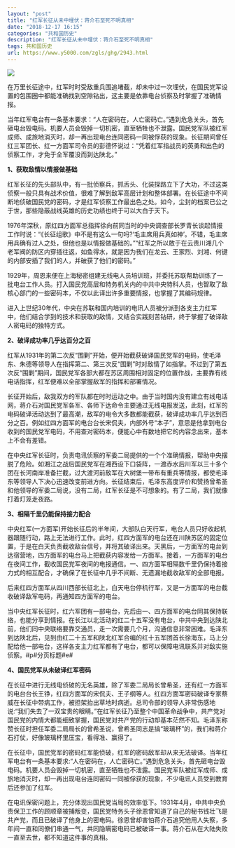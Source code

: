 ```yaml
---
layout: "post"
title: "红军长征从未中埋伏：蒋介石至死不明真相"
date: "2018-12-17 16:15"
categories: "共和国历史"
description: "红军长征从未中埋伏：蒋介石至死不明真相"
tags: 共和国历史
url: https://www.y5000.com/zgls/ghg/2943.html
---
```






![](https://img.y5000.com/uploads/allimg/160721/4-160H121502R93.jpg)

在万里长征途中，红军时时受敌重兵围追堵截，却未中过一次埋伏，在国民党军设置的包围圈中都能准确找到空隙钻出，这主要是依靠电台侦察及时掌握了准确情报。

当年红军电台有一条基本要求：“人在密码在，人亡密码亡。”遇到危急关头，首先砸电台毁电码。机要人员会毁掉一切机密，直至牺牲也不泄露。国民党军队被红军成师、成旅地消灭时，却一再出现电台连同密码一同被俘获的现象。长征期间曾任红三军团长、红一方面军司令员的彭德怀说过：“凭着红军指战员的英勇和出色的侦察工作，才免于全军覆没而到达陕北。”

**1、获取敌情以情报做基础**

红军长征的先头部队中，有一批侦察兵，抓舌头、化装探路立下了大功，不过这类侦察一般只具有战术价值，很难了解到敌军高层计划和整体部署。在长征途中不间断地侦破国民党的密码，才是红军侦察工作最出色之处。如今，尘封的档案已公之于世，那些隐蔽战线英雄的历史功绩也终于可以大白于天下。

1976年深秋，原红四方面军总指挥徐向前同当时的中央调查部长罗青长谈起情报工作时说：“《长征组歌》中不是有这么一句吗?‘毛主席用兵真如神’。不错，毛主席用兵确有过人之处，但他也是以情报做基础的。”“红军之所以敢于在云贵川湘几个老军阀的防区内穿插往返，如鱼得水，就是因为我们在龙云、王家烈、刘湘、何键的内部安插了我们的人，并破获了他们的密码。”

1929年，周恩来便在上海秘密组建无线电人员培训班，并委托苏联帮助训练了一批电台工作人员。打入国民党高层和特务机关内的中共中央特科人员，也智取了敌核心部门的一些密码本，不仅以此译出许多重要情报，也掌握了其编码规律。

进入上世纪30年代，中央在苏联和国内培训的电讯人员被分派到各支主力红军中，他们结合学到的技术和获取的敌情，又结合实践刻苦钻研，终于掌握了破译敌人密电码的独特方式。

**2、破译成功率几乎达百分之百**

红军从1931年的第二次反“围剿”开始，便开始截获破译国民党军的电码，使毛泽东、朱德等领导人在指挥第二、第三次反“围剿”时对敌情了如指掌。不过到了第五次反“围剿”期间，国民党军各部大都在苏区周围相对固定的位置作战，主要靠有线电话指挥，红军便难以全部掌握敌军的指挥和部署情况。

长征开始后，敌我双方的军队都在时时运动之中。由于当时国内没有建立有线电话网，蒋介石对国民党军各军、各师下达命令主要通过无线电报发送，此刻，红军的电码破译活动达到了最高潮，敌军的电令大多数都能截获，破译成功率几乎达到百分之百。例如红四方面军的电台台长宋侃夫，内部外号“本子”，意思是他拿到电台收到的国民党军电码，不用查对密码本，便能心中有数地把它的内容念出来，基本上不会有差错。

在中央红军长征时，负责电讯侦察的军委二局提供的一个个准确情报，帮助中央摆脱了危险。如湘江之战后国民党军在湘西设下口袋阵，一渡赤水后川军以三十多个团在长河南岸准备拦截，过大渡河前敌军在大树堡一带布有重兵等情报，都使毛泽东等领导人下决心迅速改变前进方向。长征结束后，毛泽东高度评价和赞扬曾希圣和他领导的军委二局说，没有二局，红军长征是不可想象的。有了二局，我们就像打着灯笼走夜路。

**3、相隔千里仍能保持接力配合**

中央红军(一方面军)开始长征后的半年间，大部队白天行军，电台人员只好收起机器跟随行动，路上无法进行工作。此时，红四方面军的电台还在川陕苏区的固定位置，于是在白天负责截收敌台信号，并将其破译出来。天黑后，一方面军的电台到达宿营地，四方面军的电台马上把截获内容发给一方面军。接着，一方面军的电台在夜间工作，截收国民党军夜间的电报通信。一、四方面军相隔数千里仍保持着接力式的相互配合，才确保了在长征中几乎不间断、无遗漏地截收敌军的全部电报。

后来红四方面军从四川西部长征北上，白天电台停机行军，又是一方面军的电台截收破译敌军电码，再通知四方面军的电台。

当中央红军长征时，红六军团有一部电台，先后由一、四方面军的电台同其保持联络，也能分享到情报。在长江以北活动的红二十五军没有电台，中共中央到达陕北前，他们同中央联络要靠交通员，走一次需要几个月，沟通信息非常困难。毛泽东到达陕北后，见到由红二十五军和陕北红军合编的红十五军团首长徐海东，马上分配给他一部电台，这样各支主力红军都有了电台，都可以保障电讯联系并对敌实施侦察。#p#分页标题#e#

**4、国民党军从未破译红军密码**

在长征中进行无线电侦破的无名英雄，除了军委二局局长曾希圣，还有红一方面军的电台台长王铮，红四方面军的宋侃夫、王子纲等人。红四方面军密码破译专家蔡威在长征中带病工作，被担架抬出草地时病逝。总司令部的领导人非常伤感地说:“我们失去了一双宝贵的眼睛。”在红军长征乃至整个中国革命战争中，共产党对国民党的内情大都能细致掌握，国民党对共产党的行动却基本茫然不知。毛泽东称赞长征时担任军委二局局长的曾希圣说，曾希圣同志是搞“玻璃杯”的，我们和蒋介石打仗，好像玻璃杯里压宝，看得准、赢得了。

在长征中，国民党军的密码红军能侦破，红军的密码敌军却从来无法破译。当年红军电台有一条基本要求:“人在密码在，人亡密码亡。”遇到危急关头，首先砸电台毁电码。机要人员会毁掉一切机密，直至牺牲也不泄露。国民党军队被红军成师、成旅地消灭时，却一再出现电台连同密码一同被俘获的现象，不少电讯人员受到教育后还参加了红军。

在电讯保密问题上，充分体现出国民党当局的效率低下。1931年4月，中共中央负责保卫工作的顾顺章被捕叛变，国民党特务头子徐恩曾知道了自己的秘书钱壮飞是共产党，而且已破译了他身上的密电码。徐恩曾却害怕蒋介石追究他用人失察，多年间一直和同僚们串通一气，共同隐瞒密电码已被破译一事。蒋介石从在大陆失败一直至去世，都不知道这件事的真相。
